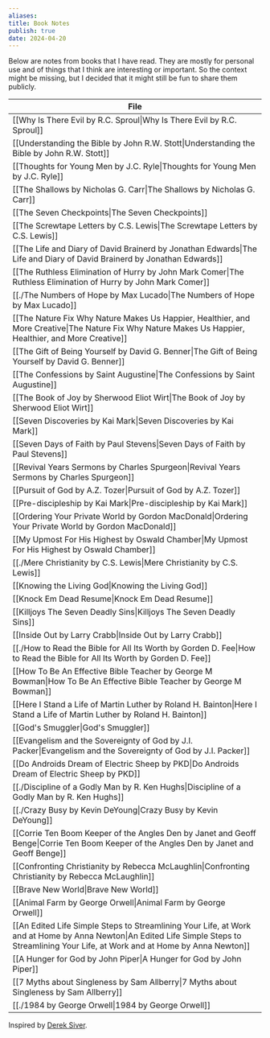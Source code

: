 ```yaml
---
aliases: 
title: Book Notes
publish: true
date: 2024-04-20
---
```


Below are notes from books that I have read. They are mostly for personal use and of things that I think are interesting or important. So the context might be missing, but I decided that it might still be fun to share them publicly.

| File                                                                                                                                                                                                    |
| ------------------------------------------------------------------------------------------------------------------------------------------------------------------------------------------------------- |
| [[Why Is There Evil by R.C. Sproul\|Why Is There Evil by R.C. Sproul]]                                                                                                                   |
| [[Understanding the Bible by John R.W. Stott\|Understanding the Bible by John R.W. Stott]]                                                                                               |
| [[Thoughts for Young Men by J.C. Ryle\|Thoughts for Young Men by J.C. Ryle]]                                                                                                             |
| [[The Shallows by Nicholas G. Carr\|The Shallows by Nicholas G. Carr]]                                                                                                                   |
| [[The Seven Checkpoints\|The Seven Checkpoints]]                                                                                                                                         |
| [[The Screwtape Letters by C.S. Lewis\|The Screwtape Letters by C.S. Lewis]]                                                                                                             |
| [[The Life and Diary of David Brainerd by Jonathan Edwards\|The Life and Diary of David Brainerd by Jonathan Edwards]]                                                                   |
| [[The Ruthless Elimination of Hurry by John Mark Comer\|The Ruthless Elimination of Hurry by John Mark Comer]]                                                                           |
| [[./The Numbers of Hope by Max Lucado\|The Numbers of Hope by Max Lucado]]                                                                                                                 |
| [[The Nature Fix Why Nature Makes Us Happier, Healthier, and More Creative\|The Nature Fix Why Nature Makes Us Happier, Healthier, and More Creative]]                                   |
| [[The Gift of Being Yourself by David G. Benner\|The Gift of Being Yourself by David G. Benner]]                                                                                         |
| [[The Confessions by Saint Augustine\|The Confessions by Saint Augustine]]                                                                                                               |
| [[The Book of Joy by Sherwood Eliot Wirt\|The Book of Joy by Sherwood Eliot Wirt]]                                                                                                       |
| [[Seven Discoveries by Kai Mark\|Seven Discoveries by Kai Mark]]                                                                                                                         |
| [[Seven Days of Faith by Paul Stevens\|Seven Days of Faith by Paul Stevens]]                                                                                                             |
| [[Revival Years Sermons by Charles Spurgeon\|Revival Years Sermons by Charles Spurgeon]]                                                                                                 |
| [[Pursuit of God by A.Z. Tozer\|Pursuit of God by A.Z. Tozer]]                                                                                                                           |
| [[Pre-discipleship by Kai Mark\|Pre-discipleship by Kai Mark]]                                                                                                                           |
| [[Ordering Your Private World by Gordon MacDonald\|Ordering Your Private World by Gordon MacDonald]]                                                                                     |
| [[My Upmost For His Highest by Oswald Chamber\|My Upmost For His Highest by Oswald Chamber]]                                                                                             |
| [[./Mere Christianity by C.S. Lewis\|Mere Christianity by C.S. Lewis]]                                                                                                                     |
| [[Knowing the Living God\|Knowing the Living God]]                                                                                                                                       |
| [[Knock Em Dead Resume\|Knock Em Dead Resume]]                                                                                                                                           |
| [[Killjoys The Seven Deadly Sins\|Killjoys The Seven Deadly Sins]]                                                                                                                       |
| [[Inside Out by Larry Crabb\|Inside Out by Larry Crabb]]                                                                                                                                 |
| [[./How to Read the Bible for All Its Worth by Gorden D. Fee\|How to Read the Bible for All Its Worth by Gorden D. Fee]]                                                                   |
| [[How To Be An Effective Bible Teacher by George M Bowman\|How To Be An Effective Bible Teacher by George M Bowman]]                                                                     |
| [[Here I Stand a Life of Martin Luther by Roland H. Bainton\|Here I Stand a Life of Martin Luther by Roland H. Bainton]]                                                                 |
| [[God's Smuggler\|God's Smuggler]]                                                                                                                                                       |
| [[Evangelism and the Sovereignty of God by J.I. Packer\|Evangelism and the Sovereignty of God by J.I. Packer]]                                                                           |
| [[Do Androids Dream of Electric Sheep by PKD\|Do Androids Dream of Electric Sheep by PKD]]                                                                                               |
| [[./Discipline of a Godly Man by R. Ken Hughs\|Discipline of a Godly Man by R. Ken Hughs]]                                                                                                 |
| [[./Crazy Busy by Kevin DeYoung\|Crazy Busy by Kevin DeYoung]]                                                                                                                             |
| [[Corrie Ten Boom Keeper of the Angles Den by Janet and Geoff Benge\|Corrie Ten Boom Keeper of the Angles Den by Janet and Geoff Benge]]                                                 |
| [[Confronting Christianity by Rebecca McLaughlin\|Confronting Christianity by Rebecca McLaughlin]]                                                                                       |
| [[Brave New World\|Brave New World]]                                                                                                                                                     |
| [[Animal Farm by George Orwell\|Animal Farm by George Orwell]]                                                                                                                           |
| [[An Edited Life Simple Steps to Streamlining Your Life, at Work and at Home by Anna Newton\|An Edited Life Simple Steps to Streamlining Your Life, at Work and at Home by Anna Newton]] |
| [[A Hunger for God by John Piper\|A Hunger for God by John Piper]]                                                                                                                       |
| [[7 Myths about Singleness by Sam Allberry\|7 Myths about Singleness by Sam Allberry]]                                                                                                   |
| [[./1984 by George Orwell\|1984 by George Orwell]]                                                                                                                                         |


Inspired by [Derek Siver](https://sive.rs/book).